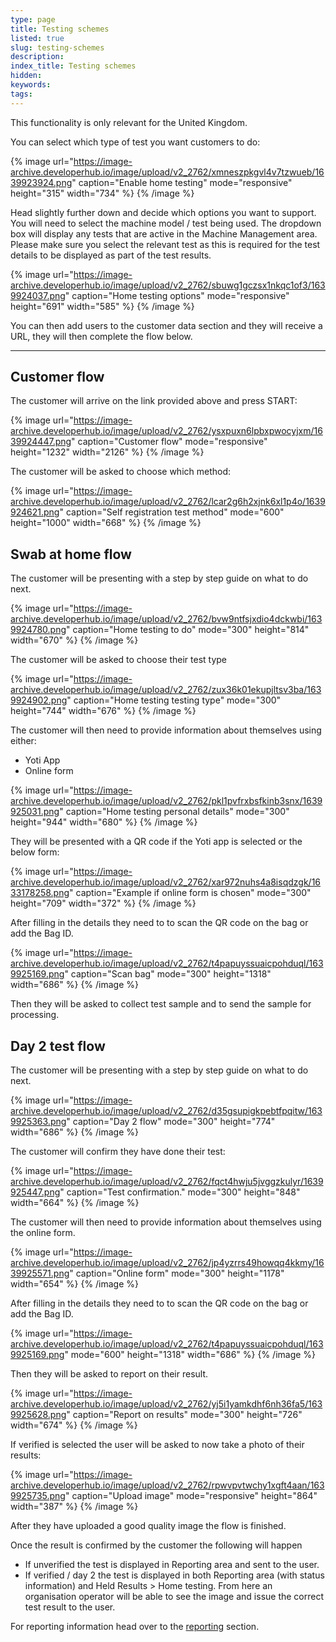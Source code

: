```yaml
---
type: page
title: Testing schemes
listed: true
slug: testing-schemes
description: 
index_title: Testing schemes
hidden: 
keywords: 
tags: 
---
```


This functionality is only relevant for the United Kingdom. 

You can select which type of test you want customers to do:

{% image url="https://image-archive.developerhub.io/image/upload/v2_2762/xmneszpkgvl4v7tzwueb/1639923924.png" caption="Enable home testing" mode="responsive" height="315" width="734" %}
{% /image %}

Head slightly further down and decide which options you want to support. You will need to select the machine model / test being used. The dropdown box will display any tests that are active in the Machine Management area. Please make sure you select the relevant test as this is required for the test details to be displayed as part of the test results.

{% image url="https://image-archive.developerhub.io/image/upload/v2_2762/sbuwg1gczsx1nkqc1of3/1639924037.png" caption="Home testing options" mode="responsive" height="691" width="585" %}
{% /image %}

You can then add users to the customer data section and they will receive a URL, they will then complete the flow below.

---

## Customer flow

The customer will arrive on the link provided above and press START:

{% image url="https://image-archive.developerhub.io/image/upload/v2_2762/ysxpuxn6lpbxpwocyjxm/1639924447.png" caption="Customer flow" mode="responsive" height="1232" width="2126" %}
{% /image %}

The customer will be asked to choose which method:

{% image url="https://image-archive.developerhub.io/image/upload/v2_2762/lcar2g6h2xjnk6xl1p4o/1639924621.png" caption="Self registration test method" mode="600" height="1000" width="668" %}
{% /image %}

## Swab at home flow

The customer will be presenting with a step by step guide on what to do next.

{% image url="https://image-archive.developerhub.io/image/upload/v2_2762/bvw9ntfsjxdio4dckwbi/1639924780.png" caption="Home testing to do" mode="300" height="814" width="670" %}
{% /image %}

The customer will be asked to choose their test type

{% image url="https://image-archive.developerhub.io/image/upload/v2_2762/zux36k01ekupjltsv3ba/1639924902.png" caption="Home testing testing type" mode="300" height="744" width="676" %}
{% /image %}

The customer will then need to provide information about themselves using either:

- Yoti App
- Online form

{% image url="https://image-archive.developerhub.io/image/upload/v2_2762/pkl1pvfrxbsfkinb3snx/1639925031.png" caption="Home testing personal details" mode="300" height="944" width="680" %}
{% /image %}

They will be presented with a QR code if the Yoti app is selected or the below form:

{% image url="https://image-archive.developerhub.io/image/upload/v2_2762/xar972nuhs4a8isqdzgk/1633178258.png" caption="Example if online form is chosen" mode="300" height="709" width="372" %}
{% /image %}

After filling in the details they need to to scan the QR code on the bag or add the Bag ID. 

{% image url="https://image-archive.developerhub.io/image/upload/v2_2762/t4papuyssuaicpohduql/1639925169.png" caption="Scan bag" mode="300" height="1318" width="686" %}
{% /image %}

Then they will be asked to collect test sample and to send the sample for processing.

## Day 2 test flow

The customer will be presenting with a step by step guide on what to do next.

{% image url="https://image-archive.developerhub.io/image/upload/v2_2762/d35gsupigkpebtfpqitw/1639925363.png" caption="Day 2 flow" mode="300" height="774" width="686" %}
{% /image %}

The customer will confirm they have done their test:

{% image url="https://image-archive.developerhub.io/image/upload/v2_2762/fqct4hwju5jvggzkulyr/1639925447.png" caption="Test confirmation." mode="300" height="848" width="664" %}
{% /image %}

The customer will then need to provide information about themselves using the online form.

{% image url="https://image-archive.developerhub.io/image/upload/v2_2762/jp4yzrrs49howqq4kkmy/1639925571.png" caption="Online form" mode="300" height="1178" width="654" %}
{% /image %}

After filling in the details they need to to scan the QR code on the bag or add the Bag ID. 

{% image url="https://image-archive.developerhub.io/image/upload/v2_2762/t4papuyssuaicpohduql/1639925169.png" mode="600" height="1318" width="686" %}
{% /image %}

Then they will be asked to report on their result.

{% image url="https://image-archive.developerhub.io/image/upload/v2_2762/yj5i1yamkdhf6nh36fa5/1639925628.png" caption="Report on results" mode="300" height="726" width="674" %}
{% /image %}

If verified is selected the user will be asked to now take a photo of their results:

{% image url="https://image-archive.developerhub.io/image/upload/v2_2762/rpwvpvtwchy1xgft4aan/1639925735.png" caption="Upload image" mode="responsive" height="864" width="387" %}
{% /image %}

After they have uploaded a good quality image the flow is finished. 

Once the result is confirmed by the customer the following will happen

- If unverified the test is displayed in Reporting area and sent to the user.
- If verified / day 2 the test is displayed in both Reporting area (with status information) and Held Results &gt; Home testing. From here an organisation operator will be able to see the image and issue the correct test result to the user.

For reporting information head over to the [reporting](/health/reporting) section.